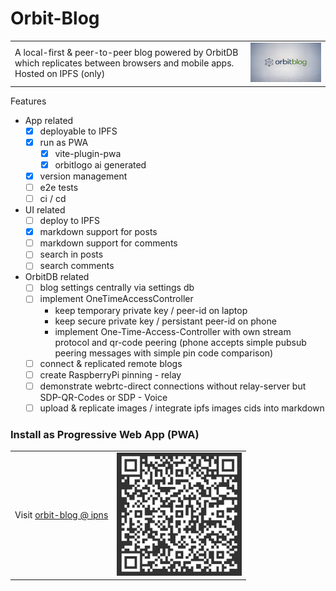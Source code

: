 # Orbit-Blog

<table border="0" cellspacing="0" cellpadding="0">
  <tr>
      <td>A local-first & peer-to-peer blog powered by OrbitDB which replicates between browsers and mobile apps. Hosted on IPFS (only)</td>
    <td><img src="./public/orbitbloglogo-700.png" width="300" alt="Orbit Blog Logo"></td>
  </tr>
</table>

Features
- App related
    - [x] deployable to IPFS
    - [x] run as PWA
        - [x] vite-plugin-pwa
        - [x] orbitlogo ai generated
    - [x] version management
    - [ ] e2e tests
    - [ ] ci / cd
- UI related
    - [ ] deploy to IPFS
    - [x] markdown support for posts 
    - [ ] markdown support for comments
    - [ ] search in posts 
    - [ ] search comments
- OrbitDB related
    - [ ] blog settings centrally via settings db
    - [ ] implement OneTimeAccessController 
        - keep temporary private key / peer-id on laptop 
        - keep secure private key / persistant peer-id on phone
        - implement One-Time-Access-Controller with own stream protocol and qr-code peering (phone accepts simple pubsub peering messages with simple pin code comparison)
    - [ ] connect & replicated remote blogs
    - [ ] create RaspberryPi pinning - relay
    - [ ] demonstrate webrtc-direct connections without relay-server but SDP-QR-Codes or SDP - Voice
    - [ ] upload & replicate images / integrate ipfs images cids into markdown

### Install as Progressive Web App (PWA)

<table border="0" cellspacing="0" cellpadding="0">
  <tr>
    <td>Visit <a href="ipns://k51qzi5uqu5djjnnjgtviql86f19isjyz6azhw48ovgn22m6otstezp2ngfs8g">orbit-blog @ ipns</a></td>
    <td><img src="/public/ipns.dweb.link.png" width="200" alt="QR Code to PWA"></td>
  </tr>
</table>